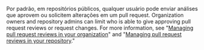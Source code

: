 Por padrão, em repositórios públicos, qualquer usuário pode enviar análises que aprovem ou solicitem alterações em um pull request. Organization owners and repository admins can limit who is able to give approving pull request reviews or request changes. For more information, see "[Managing pull request reviews in your organization](/organizations/managing-organization-settings/managing-pull-request-reviews-in-your-organization)" and "[Managing pull request reviews in your repository](/repositories/managing-your-repositorys-settings-and-features/managing-repository-settings/managing-pull-request-reviews-in-your-repository)."
